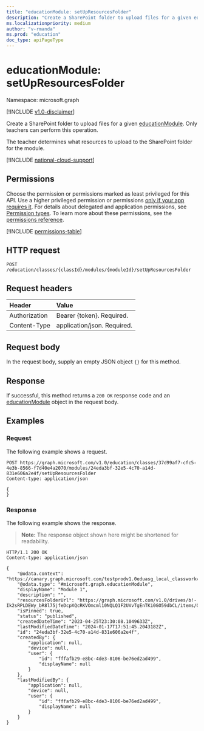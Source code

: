 ```yaml
---
title: "educationModule: setUpResourcesFolder"
description: "Create a SharePoint folder to upload files for a given educationModule."
ms.localizationpriority: medium
author: "v-rmanda"
ms.prod: "education"
doc_type: apiPageType
---
```


# educationModule: setUpResourcesFolder

Namespace: microsoft.graph

[!INCLUDE [v1.0-disclaimer](../../includes/v1.0-disclaimer.md)]

Create a SharePoint folder to upload files for a given [educationModule](../resources/educationmodule.md). Only teachers can perform this operation.

The teacher determines what resources to upload to the SharePoint folder for the module.

[!INCLUDE [national-cloud-support](../../includes/global-only.md)]

## Permissions
Choose the permission or permissions marked as least privileged for this API. Use a higher privileged permission or permissions [only if your app requires it](/graph/permissions-overview#best-practices-for-using-microsoft-graph-permissions). For details about delegated and application permissions, see [Permission types](/graph/permissions-overview#permission-types). To learn more about these permissions, see the [permissions reference](/graph/permissions-reference).

<!-- { "blockType": "permissions", "name": "educationmodule_setupresourcesfolder" } -->
[!INCLUDE [permissions-table](../includes/permissions/educationmodule-setupresourcesfolder-permissions.md)]

## HTTP request
<!-- { "blockType": "ignored" } -->
```http
POST /education/classes/{classId}/modules/{moduleId}/setUpResourcesFolder
```

## Request headers
| Header       | Value |
|:---------------|:--------|
| Authorization  | Bearer {token}. Required.  |
| Content-Type   | application/json. Required. |

## Request body
In the request body, supply an empty JSON object `{}` for this method.

## Response
If successful, this method returns a `200 OK` response code and an [educationModule](../resources/educationmodule.md) object in the request body.

## Examples

### Request
The following example shows a request.

<!-- {
  "blockType": "request",
  "name": "educationmodule_setupresourcesfolder"
}-->
```http
POST https://graph.microsoft.com/v1.0/education/classes/37d99af7-cfc5-4e3b-8566-f7d40e4a2070/modules/24eda3bf-32e5-4c70-a14d-831e606a2e4f/setUpResourcesFolder
Content-type: application/json

{
}
```

### Response
The following example shows the response.

>**Note:** The response object shown here might be shortened for readability.

<!-- {
  "blockType": "response",
  "truncated": true,
  "@odata.type": "microsoft.graph.educationModule"
} -->
```http
HTTP/1.1 200 OK
Content-type: application/json

{
    "@odata.context": "https://canary.graph.microsoft.com/testprodv1.0eduasg_local_classworkv1/$metadata#educationModule",
    "@odata.type": "#microsoft.graph.educationModule",
    "displayName": "Module 1",
    "description": "",
    "resourcesFolderUrl": "https://graph.microsoft.com/v1.0/drives/b!-Ik2sRPLDEWy_bR8l75jfeDcpXQcRKVOmcml10NQLQ1F2UVvTgEnTKi0GO59dbCL/items/01VANVJQZCBAPOCYIUORH3LR4TLRMAZBKM",
    "isPinned": true,
    "status": "published",
    "createdDateTime": "2023-04-25T23:30:08.1049633Z",
    "lastModifiedDateTime": "2024-01-17T17:51:45.2043182Z",
    "id": "24eda3bf-32e5-4c70-a14d-831e606a2e4f",
    "createdBy": {
        "application": null,
        "device": null,
        "user": {
            "id": "fffafb29-e8bc-4de3-8106-be76ed2ad499",
            "displayName": null
        }
    },
    "lastModifiedBy": {
        "application": null,
        "device": null,
        "user": {
            "id": "fffafb29-e8bc-4de3-8106-be76ed2ad499",
            "displayName": null
        }
    }
}
```
